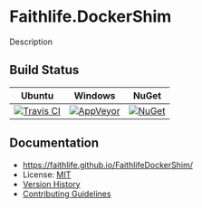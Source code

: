 # Faithlife.DockerShim

Description

## Build Status

Ubuntu | Windows | NuGet
--- | --- | ---
[![Travis CI](https://img.shields.io/travis/Faithlife/FaithlifeDockerShim/master.svg)](https://travis-ci.org/Faithlife/FaithlifeDockerShim) | [![AppVeyor](https://img.shields.io/appveyor/ci/Faithlife/faithlifedockershim/master.svg)](https://ci.appveyor.com/project/Faithlife/faithlifedockershim) | [![NuGet](https://img.shields.io/nuget/v/Faithlife.DockerShim.svg)](https://www.nuget.org/packages/Faithlife.DockerShim)

## Documentation

* https://faithlife.github.io/FaithlifeDockerShim/
* License: [MIT](LICENSE)
* [Version History](VersionHistory.md)
* [Contributing Guidelines](CONTRIBUTING.md)
